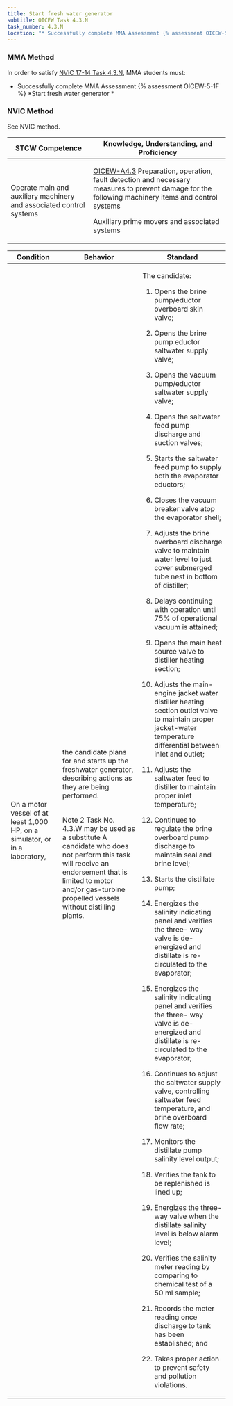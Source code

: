 ```yaml
---
title: Start fresh water generator
subtitle: OICEW Task 4.3.N 
task_number: 4.3.N
location: "* Successfully complete MMA Assessment {% assessment OICEW-5-1F %} *Start fresh water generator *" 
---
```



### MMA Method

In order to satisfy  [NVIC 17-14  Task  4.3.N]({{site.baseurl}}/assets/images/nvic-17-14.pdf), MMA students must:

* Successfully complete MMA Assessment {% assessment OICEW-5-1F %} *Start fresh water generator *


### NVIC Method

<a onclick="togglevisibility('nvic_methods')" >See NVIC method.</a>

<div id='nvic_methods' class='hide'>

<table>
<thead>
<tr>
<th class='forty'> STCW Competence </th>
<th class='sixty'> Knowledge, Understanding, and Proficiency </th>
</tr>
</thead>




<tbody>
<tr><td markdown='1'>

Operate main and auxiliary machinery and associated control systems

</td><td markdown='1'>

[OICEW-A4.3]({{site.baseurl}}/tables/31.html#OICEW-A4.3) Preparation, operation, fault detection and necessary measures to prevent damage for the following machinery items and control systems 

Auxiliary prime movers and associated systems

</td></tr>


</tbody>
</table>


<table>
<thead>
<tr><th class='twenty'>  Condition </th><th class='twenty'> Behavior </th><th  class='sixty'>Standard </th></tr>
</thead>
<tbody >



<tr><td markdown='1'>

On a motor vessel of at least 1,000 HP, on a simulator, or in a laboratory,

</td><td markdown='1'>

the candidate plans for and starts up the freshwater generator, describing actions as they are being performed.

<br>

<div class="tooltip">Note 2 Task No. 4.3.W may be used as a substitute
<span class="tooltiptext">
A candidate who does not perform this task will receive an endorsement that is limited to motor and/or gas-turbine propelled vessels without distilling plants.
</span>
</div>


</td><td markdown='1'>

The candidate:

1. Opens the brine pump/eductor overboard skin valve;

2. Opens the brine pump eductor saltwater supply valve;

3. Opens the vacuum pump/eductor saltwater supply valve;

4. Opens the saltwater feed pump discharge and suction valves;

5. Starts the saltwater feed pump to supply both the evaporator eductors;

6. Closes the vacuum breaker valve atop the evaporator shell;

7. Adjusts the brine overboard discharge valve to maintain water level to just cover submerged tube nest in bottom of distiller;

8. Delays continuing with operation until 75% of operational vacuum is attained;

9. Opens the main heat source valve to distiller heating section;

10. Adjusts the main-engine jacket water distiller heating section outlet valve to maintain proper jacket-water temperature differential between inlet and outlet;

11. Adjusts the saltwater feed to distiller to maintain proper inlet temperature;

12. Continues to regulate the brine overboard pump discharge to maintain seal and brine level;

13. Starts the distillate pump;

14. Energizes the salinity indicating panel and verifies the three- way valve is de-energized and distillate is re-circulated to the evaporator;

15. Energizes the salinity indicating panel and verifies the three- way valve is de-energized and distillate is re-circulated to the evaporator;

16. Continues to adjust the saltwater supply valve, controlling saltwater feed temperature, and brine overboard flow rate;

17. Monitors the distillate pump salinity level output;

18. Verifies the tank to be replenished is lined up;

19. Energizes the three-way valve when the distillate salinity level is below alarm level;

20. Verifies the salinity meter reading by comparing to chemical test of a 50 ml sample;

21. Records the meter reading once discharge to tank has been established; and

22. Takes proper action to prevent safety and pollution violations.

</td></tr>
</tbody>
</table>
</div>
